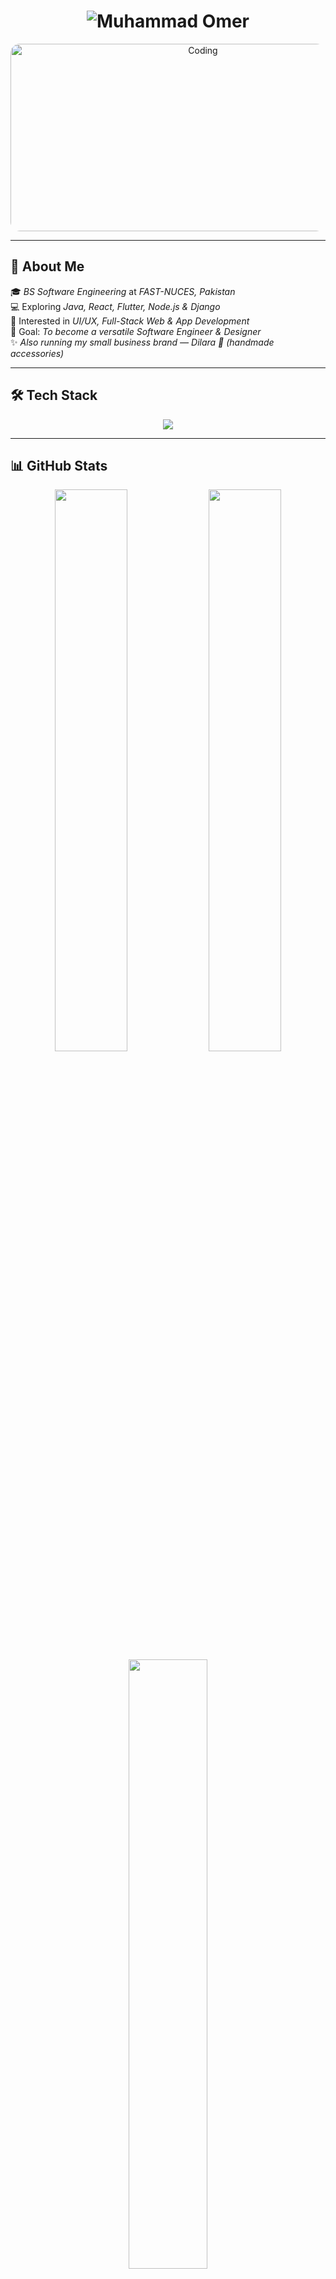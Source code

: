 <h1 align="center">
  <img src="https://readme-typing-svg.demolab.com?font=Orbitron&size=45&duration=2500&pause=300&color=FF6F61&center=true&vCenter=true&width=800&lines=Hi,+I'm+Muhammad+Omer;Software+Engineering+Student;UI/UX+%26+Creative+Designer" alt="Muhammad Omer" />
</h1>

<div align="center">
  <img src="https://media.giphy.com/media/L1R1tvI9svkIWwpVYr/giphy.gif" width="600" height="300" alt="Coding" style="border-radius: 15px;">
</div>

---

## 🌟 About Me

🎓 *BS Software Engineering* at *FAST-NUCES, Pakistan*  
💻 Exploring *Java, React, Flutter, Node.js & Django*  
🚀 Interested in *UI/UX, Full-Stack Web & App Development*  
🎯 Goal: *To become a versatile Software Engineer & Designer*  
✨ *Also running my small business brand — Dilara 💎 (handmade accessories)*  

---

## 🛠 Tech Stack

<p align="center">
  <img src="https://skillicons.dev/icons?i=java,flutter,dart,python,cpp,js,html,css,react,nodejs,express,mysql,mongodb,figma,git&theme=dark" />
</p>

---

## 📊 GitHub Stats

<div align="center">
  <img src="https://github-readme-stats.vercel.app/api?username=YourGitHubUsername&show_icons=true&theme=tokyonight&hide_border=true" width="48%" />
  <img src="https://github-readme-streak-stats.herokuapp.com/?user=YourGitHubUsername&theme=tokyonight&hide_border=true" width="48%" />
</div>

<div align="center">
  <img src="https://github-readme-stats.vercel.app/api/top-langs/?username=YourGitHubUsername&layout=compact&theme=tokyonight&hide_border=true" width="50%" />
</div>

---

## 🚀 Projects Highlight
- HackOps’25 Poster Design (Canva + UI/UX)  
- Dilara Accessories Website (Frontend + Branding)  
- Java Swing Login/Register UI (Animated panels)  
- MasjidPro Management System (JavaFX + OOP)  
- FLEX Companion App (Flutter + Firebase)  

---

## 🤝 Connect With Me

<div align="center">
  <a href="https://linkedin.com/in/your-linkedin">
    <img src="https://img.shields.io/badge/LinkedIn-0A66C2?style=for-the-badge&logo=linkedin&logoColor=white" height="35"/>
  </a>
  <a href="mailto:your.email@gmail.com">
    <img src="https://img.shields.io/badge/Gmail-D14836?style=for-the-badge&logo=gmail&logoColor=white" height="35"/>
  </a>
  <a href="https://github.com/YourGitHubUsername">
    <img src="https://img.shields.io/badge/GitHub-171515?style=for-the-badge&logo=github&logoColor=white" height="35"/>
  </a>
  <a href="https://www.instagram.com/hackops25/">
    <img src="https://img.shields.io/badge/Instagram-E4405F?style=for-the-badge&logo=instagram&logoColor=white" height="35"/>
  </a>
</div>

---

<p align="center">
  <img src="https://readme-typing-svg.demolab.com?font=Pacifico&size=30&duration=4000&pause=800&color=FF6F61&center=true&vCenter=true&width=700&height=60&lines=Thanks+for+visiting+💙" />
</p>

<p align="center">
  <img src="https://capsule-render.vercel.app/api?type=waving&color=FF6F61&height=100&section=footer"/>
</p>
